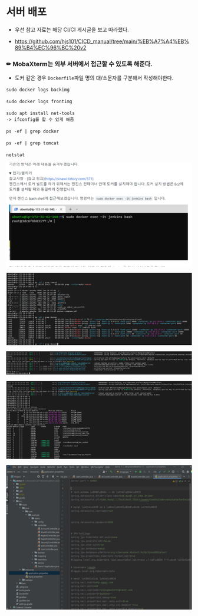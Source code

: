 # 서버 배포

- 우선 참고 자료는 해당 CI/CI 게시글을 보고 따라했다.

- https://github.com/hjs101/CICD_manual/tree/main/%EB%A7%A4%EB%89%B4%EC%96%BC%20v2



### ✏ MobaXterm는 외부 서버에서 접근할 수 있도록 해준다.



- 도커 같은 경우 `Dockerfile`파일 명의 대/소문자를 구분해서 작성해야한다.



```
sudo docker logs backimg

sudo docker logs frontimg

sudo apt install net-tools
-> ifconfig를 할 수 있게 해줌

ps -ef | grep docker

ps -ef | grep tomcat

netstat
```

![image-20230203155828971](assets/image-20230203155828971.png)

![image-20230126180250576](assets/image-20230126180250576.png)

![image-20230126180308197](assets/image-20230126180308197.png)

![image-20230126180324939](assets/image-20230126180324939.png)

![image-20230126180401350](assets/image-20230126180401350.png)